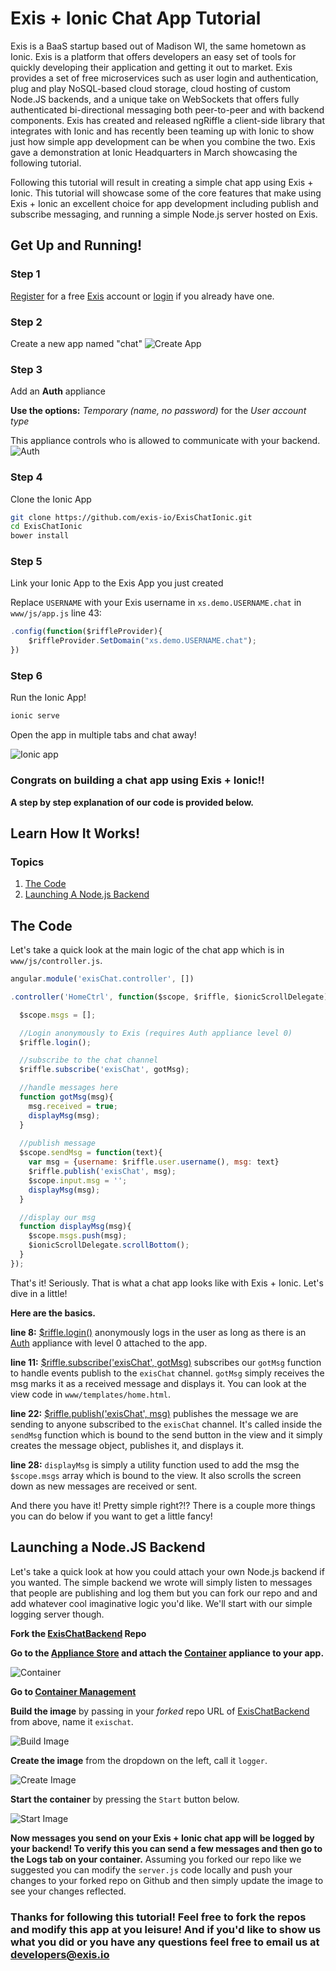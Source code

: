 # Exis + Ionic Chat App Tutorial

Exis is a BaaS startup based out of Madison WI, the same hometown as Ionic. Exis is a platform that offers developers an easy set of tools for quickly developing their application and getting it out to market. Exis provides a set of free microservices such as user login and authentication, plug and play NoSQL-based cloud storage, cloud hosting of custom Node.JS backends, and a unique take on WebSockets that offers fully authenticated bi-directional messaging both peer-to-peer and with backend components. Exis has created and released ngRiffle a client-side library that integrates with Ionic and has recently been teaming up with Ionic to show just how simple app development can be when you combine the two. Exis gave a demonstration at Ionic Headquarters in March showcasing the following tutorial.

Following this tutorial will result in creating a simple chat app using Exis + Ionic. This tutorial will showcase some of the core features that make using Exis + Ionic an excellent choice for app development including publish and subscribe messaging, and running a simple Node.js server hosted on Exis.

## Get Up and Running!
### Step 1
[Register](https://exis.io/register) for a free [Exis](https://exis.io) account or [login](https://exis.io/login) if you already have one.
### Step 2
Create a new app named "chat"
![Create App](http://my.exis.io.s3-website-us-west-2.amazonaws.com/assets/img/tutorials/templates/web_create_app.png)
### Step 3
Add an **Auth** appliance

**Use the options:** *Temporary (name, no password)* for the *User account type*

This appliance controls who is allowed to communicate with your backend.
![Auth](http://my.exis.io.s3-website-us-west-2.amazonaws.com/assets/img/tutorials/templates/web_attach_auth.png)
### Step 4
Clone the Ionic App
```bash
git clone https://github.com/exis-io/ExisChatIonic.git
cd ExisChatIonic
bower install
```
### Step 5
Link your Ionic App to the Exis App you just created

Replace `USERNAME` with your Exis username in `xs.demo.USERNAME.chat` in `www/js/app.js` line 43:

```javascript
.config(function($riffleProvider){
    $riffleProvider.SetDomain("xs.demo.USERNAME.chat");
})
```
### Step 6
Run the Ionic App!

```bash
ionic serve
```

Open the app in multiple tabs and chat away!

![Ionic app](http://my.exis.io.s3-website-us-west-2.amazonaws.com/assets/img/tutorials/ionic/ionic-chat.png)

### Congrats on building a chat app using Exis + Ionic!!

**A step by step explanation of our code is provided below.**

## Learn How It Works!
### Topics

1. [The Code](#the-code)
2. [Launching A Node.js Backend](#launching-a-nodejs-backend)

## The Code

Let's take a quick look at the main logic of the chat app which is in `www/js/controller.js`.
```javascript
angular.module('exisChat.controller', []) 

.controller('HomeCtrl', function($scope, $riffle, $ionicScrollDelegate) {

  $scope.msgs = []; 

  //Login anonymously to Exis (requires Auth appliance level 0)
  $riffle.login();

  //subscribe to the chat channel
  $riffle.subscribe('exisChat', gotMsg);

  //handle messages here
  function gotMsg(msg){
    msg.received = true;
    displayMsg(msg);
  }
   
  //publish message
  $scope.sendMsg = function(text){
    var msg = {username: $riffle.user.username(), msg: text}
    $riffle.publish('exisChat', msg);
    $scope.input.msg = ''; 
    displayMsg(msg);
  }

  //display our msg
  function displayMsg(msg){
    $scope.msgs.push(msg);
    $ionicScrollDelegate.scrollBottom();
  }
});

```

That's it! Seriously. That is what a chat app looks like with Exis + Ionic. Let's dive in a little!

**Here are the basics.**

**line 8:** [$riffle.login()](https://exis.io/docs/API-Reference/ngRiffle#-riffle-login) anonymously logs in the user as long as there is an [Auth](https://exis.io/docs/appliances/Auth) appliance with level 0 attached to the app.

**line 11:** [$riffle.subscribe('exisChat', gotMsg)](https://exis.io/docs/API-Reference/ngRiffle#-riffle-subscribe) subscribes our `gotMsg` function to handle events publish to the `exisChat` channel.
`gotMsg` simply receives the msg marks it as a received message and displays it. You can look at the view code in `www/templates/home.html`.

**line 22:** [$riffle.publish('exisChat', msg)](https://exis.io/docs/API-Reference/ngRiffle#-riffle-publish) publishes the message we are sending to anyone subscribed to the `exisChat` channel.
It's called inside the `sendMsg` function which is bound to the send button in the view and it simply creates the message object, publishes it, and displays it.

**line 28:** `displayMsg` is simply a utility function used to add the msg the `$scope.msgs` array which is bound to the view. It also scrolls the screen down as new messages are received or sent.

And there you have it! Pretty simple right?!? There is a couple more things you can do below if you want to get a little fancy!

## Launching a Node.JS Backend

Let's take a quick look at how you could attach your own Node.js backend if you wanted. The simple backend we wrote will simply listen to messages that people are publishing and log them
but you can fork our repo and and add whatever cool imaginative logic you'd like. We'll start with our simple logging server though.

**Fork the [ExisChatBackend](https://github.com/exis-io/ExisChatBackend.git) Repo**

**Go to the [Appliance Store](https://exis.io/app/chat/appliances) and attach the [Container](https://exis.io/docs/appliances/Container) appliance to your app.**

![Container](http://my.exis.io.s3-website-us-west-2.amazonaws.com/assets/img/tutorials/templates/web_attach_container.png)

**Go to [Container Management](https://exis.io/app/ionic/appliances)**

**Build the image** by passing in your *forked* repo URL of [ExisChatBackend](https://github.com/exis-io/ExisChatBackend.git) from above, name it `exischat`.

![Build Image](http://my.exis.io.s3-website-us-west-2.amazonaws.com/assets/img/tutorials/templates/web_container_buildimage.png)

**Create the image** from the dropdown on the left, call it `logger`.

![Create Image](http://my.exis.io.s3-website-us-west-2.amazonaws.com/assets/img/tutorials/templates/web_container_createimage.png)

**Start the container** by pressing the `Start` button below.

![Start Image](http://my.exis.io.s3-website-us-west-2.amazonaws.com/assets/img/tutorials/templates/web_container_startimage.png)

**Now messages you send on your Exis + Ionic chat app will be logged by your backend! To verify this you can send a few messages and then go to the Logs tab on your container.**
Assuming you forked our repo like we suggested you can modify the `server.js` code locally and push your changes to your forked repo on Github and then simply update the image to see your
changes reflected.

### Thanks for following this tutorial! Feel free to fork the repos and modify this app at you leisure! And if you'd like to show us what you did or you have any questions feel free to email us at [developers@exis.io](mailto:developers@exis.io)
